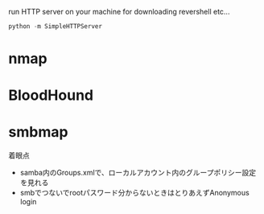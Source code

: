 run HTTP server on your machine for downloading revershell etc...
```py
python -m SimpleHTTPServer
```

# nmap

# BloodHound

# smbmap
着眼点
- samba内のGroups.xmlで、ローカルアカウント内のグループポリシー設定を見れる
- smbでつないでrootパスワード分からないときはとりあえずAnonymous login
